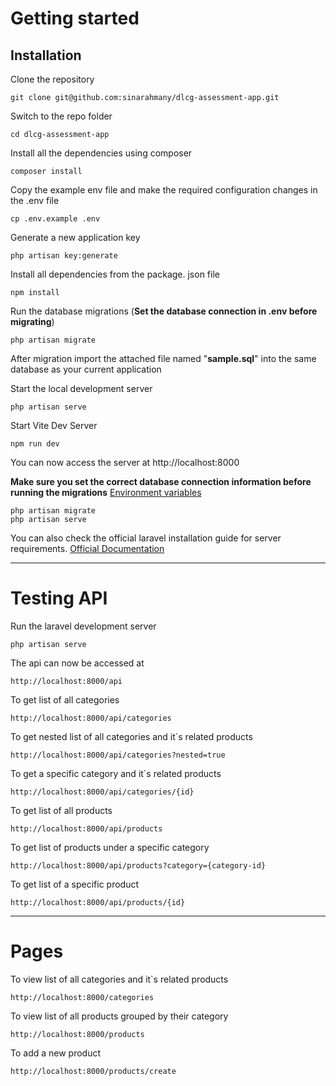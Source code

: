# Getting started

## Installation

Clone the repository

    git clone git@github.com:sinarahmany/dlcg-assessment-app.git

Switch to the repo folder

    cd dlcg-assessment-app

Install all the dependencies using composer

    composer install

Copy the example env file and make the required configuration changes in the .env file

    cp .env.example .env

Generate a new application key

    php artisan key:generate

Install all dependencies from the package. json file

    npm install

Run the database migrations (**Set the database connection in .env before migrating**)

    php artisan migrate

After migration import the attached file named "**sample.sql**" into the same database as your current application

Start the local development server

    php artisan serve

Start Vite Dev Server 

    npm run dev

You can now access the server at http://localhost:8000


**Make sure you set the correct database connection information before running the migrations** [Environment variables](#environment-variables)

    php artisan migrate
    php artisan serve

You can also check the official laravel installation guide for server requirements. [Official Documentation](https://laravel.com/docs/5.4/installation#installation)


----------

# Testing API

Run the laravel development server

    php artisan serve

The api can now be accessed at

    http://localhost:8000/api

To get list of all categories

    http://localhost:8000/api/categories

To get nested list of all categories and it`s related products

    http://localhost:8000/api/categories?nested=true

To get a specific category and it`s related products

    http://localhost:8000/api/categories/{id}

To get list of all products 

    http://localhost:8000/api/products

To get list of products under a specific category

    http://localhost:8000/api/products?category={category-id}

To get list of a specific product

    http://localhost:8000/api/products/{id}

----------

# Pages

To view list of all categories and it`s related products

    http://localhost:8000/categories

To view list of all products grouped by their category

    http://localhost:8000/products

To add a new product

    http://localhost:8000/products/create



